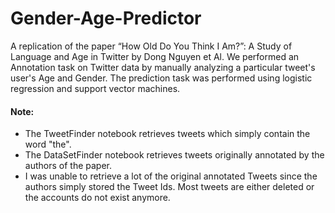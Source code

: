 # Gender-Age-Predictor

A replication of the paper “How Old Do You Think I Am?”: A Study of Language and Age in Twitter by Dong Nguyen et Al. We performed an Annotation task on Twitter data by manually analyzing a particular tweet's user's Age and Gender. The prediction task was performed using logistic regression and support vector machines.

#### Note:
- The TweetFinder notebook retrieves tweets which simply contain the word "the". 
- The DataSetFinder notebook retrieves tweets originally annotated by the authors of the paper.
- I was unable to retrieve a lot of the original annotated Tweets since the authors simply stored the Tweet Ids. Most tweets are either deleted or the accounts do not exist anymore.
